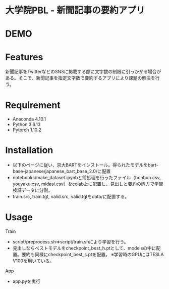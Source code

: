 # 大学院PBL - 新聞記事の要約アプリ

# DEMO

# Features

新聞記事をTwitterなどのSNSに掲載する際に文字数の制限に引っかかる場合がある。そこで、新聞記事を指定文字数で要約するアプリにより課題の解決を行う。

# Requirement

* Anaconda 4.10.1
* Python 3.6.13
* Pytorch 1.10.2

# Installation

* 以下のページに従い、京大BARTをインストール。得られたモデルをbart-base-japanese/japanese_bart_base_2.0/に配置
* notebooks/make_dataset.ipynbと前処理を行ったファイル（honbun.csv, youyaku.csv, midasi.csv）をcolab上に配置し、見出しと要約の両方で学習検証データに分割。
* train.src, train.tgt, valid.src, valid.tgtをdata/に配置する。

# Usage

Train
* script/preprocess.sh⇒script/train.shにより学習を行う。
* 見出しならベストモデルをcheckpoint_best_h.ptとして、modelsの中に配置。要約も同様にcheckpoint_best_s.ptを配置。
※学習時のGPUにはTESLA V100を用いている。

App
* app.pyを実行

